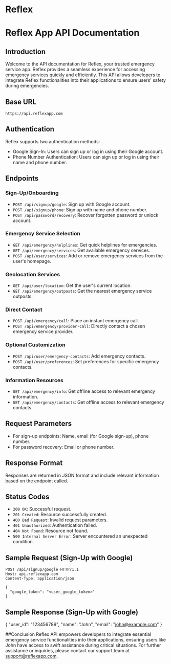 # Reflex
# Reflex App API Documentation

## Introduction
Welcome to the API documentation for Reflex, your trusted emergency service app. Reflex provides a seamless experience for accessing emergency services quickly and efficiently. This API allows developers to integrate Reflex functionalities into their applications to ensure users' safety during emergencies.

## Base URL
`https://api.reflexapp.com`

## Authentication
Reflex supports two authentication methods:
- Google Sign-In: Users can sign up or log in using their Google account.
- Phone Number Authentication: Users can sign up or log in using their name and phone number.

## Endpoints
### Sign-Up/Onboarding
- `POST /api/signup/google`: Sign up with Google account.
- `POST /api/signup/phone`: Sign up with name and phone number.
- `POST /api/password/recovery`: Recover forgotten password or unlock account.

### Emergency Service Selection
- `GET /api/emergency/helplines`: Get quick helplines for emergencies.
- `GET /api/emergency/services`: Get available emergency services.
- `POST /api/user/services`: Add or remove emergency services from the user's homepage.

### Geolocation Services
- `GET /api/user/location`: Get the user's current location.
- `GET /api/emergency/outposts`: Get the nearest emergency service outposts.

### Direct Contact
- `POST /api/emergency/call`: Place an instant emergency call.
- `POST /api/emergency/provider-call`: Directly contact a chosen emergency service provider.

### Optional Customization
- `POST /api/user/emergency-contacts`: Add emergency contacts.
- `POST /api/user/preferences`: Set preferences for specific emergency contacts.

### Information Resources
- `GET /api/emergency/info`: Get offline access to relevant emergency information.
- `GET /api/emergency/contacts`: Get offline access to relevant emergency contacts.

## Request Parameters
- For sign-up endpoints: Name, email (for Google sign-up), phone number.
- For password recovery: Email or phone number.

## Response Format
Responses are returned in JSON format and include relevant information based on the endpoint called.

## Status Codes
- `200 OK`: Successful request.
- `201 Created`: Resource successfully created.
- `400 Bad Request`: Invalid request parameters.
- `401 Unauthorized`: Authentication failed.
- `404 Not Found`: Resource not found.
- `500 Internal Server Error`: Server encountered an unexpected condition.

## Sample Request (Sign-Up with Google)
```http
POST /api/signup/google HTTP/1.1
Host: api.reflexapp.com
Content-Type: application/json

{
  "google_token": "<user_google_token>"
}
```
## Sample Response (Sign-Up with Google)
{
  "user_id": "123456789",
  "name": "John",
  "email": "john@example.com"
}

##Conclusion
Reflex API empowers developers to integrate essential emergency service functionalities into their applications, ensuring users like John have access to swift assistance during critical situations. For further assistance or inquiries, please contact our support team at support@reflexapp.com.
